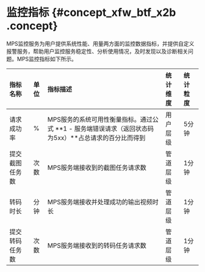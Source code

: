 # 监控指标 {#concept_xfw_btf_x2b .concept}

MPS监控服务为用户提供系统性能、用量两方面的监控数据指标，并提供自定义报警服务，帮助用户监控服务稳定性、分析使用情况，及时发现以及诊断相关问题。MPS监控指标如下所示。

|指标名称|单位|指标描述|统计维度|统计粒度|
|:---|:-|:---|:---|:---|
|请求成功率|%|MPS服务的系统可用性衡量指标。通过公式 **1 - 服务端错误请求（返回状态码为5xx）**占总请求的百分比而得到|用户层级|5分钟|
|提交截图任务数|次数|MPS服务端接收到的截图任务请求数|管道层级|1分钟|
|转码时长|分钟|MPS服务端接收并处理成功的输出视频时长|管道层级|1分钟|
|提交转码任务数|次数|MPS服务端接收到的转码任务请求数|管道层级|1分钟|

